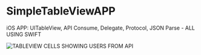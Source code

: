 # SimpleTableViewAPP
iOS APP: UITableView, API Consume, Delegate, Protocol, JSON Parse - ALL USING SWIFT

![TABLEVIEW CELLS SHOWING USERS FROM API](https://raw.githubusercontent.com/navidmostafiz/SimpleTableViewAPP/master/snap1.png "TABLEVIEW CELLS SHOWING USERS FROM API")
